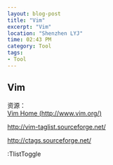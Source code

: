 ```yaml
---
layout: blog-post
title: "Vim"
excerpt: "Vim"
location: "Shenzhen LYJ"
time: 02:43 PM
category: Tool
tags:
- Tool
---
```


## Vim ##


资源：      
[Vim Home (http://www.vim.org/)](http://www.vim.org/)    

http://vim-taglist.sourceforge.net/

http://ctags.sourceforge.net/

:TlistToggle





